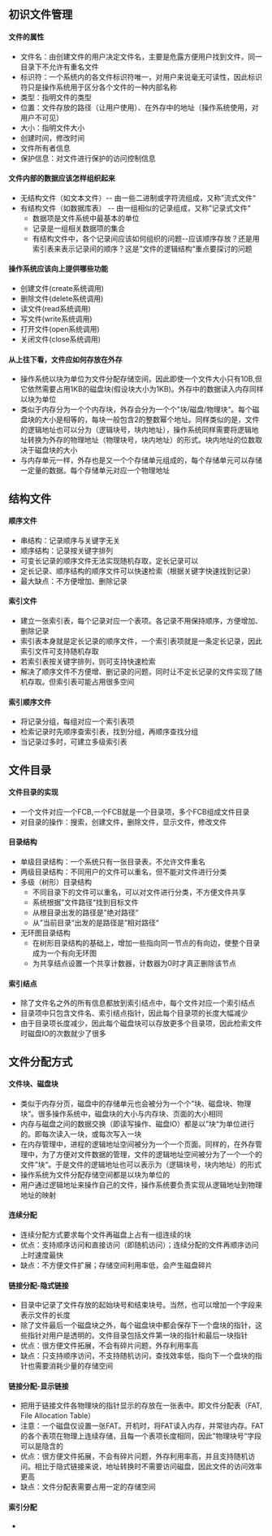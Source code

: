 ## 初识文件管理

#### 文件的属性

- 文件名：由创建文件的用户决定文件名，主要是危露方便用户找到文件，同一目录下不允许有重名文件
- 标识符：一个系统内的各文件标识符唯一，对用户来说毫无可读性，因此标识符只是操作系统用于区分各个文件的一种内部名称
- 类型：指明文件的类型
- 位置：文件存放的路径（让用户使用）、在外存中的地址（操作系统使用，对用户不可见）
- 大小：指明文件大小
- 创建时间，修改时间
- 文件所有者信息
- 保护信息：对文件进行保护的访问控制信息

#### 文件内部的数据应该怎样组织起来

- 无结构文件（如文本文件）-- 由一些二进制或字符流组成，又称”流式文件“
- 有结构文件（如数据库表） -- 由一组相似的记录组成，又称”记录式文件“
  - 数据项是文件系统中最基本的单位
  - 记录是一组相关数据项的集合
  - 有结构文件中，各个记录间应该如何组织的问题--应该顺序存放？还是用索引表来表示记录间的顺序？这是”文件的逻辑结构“重点要探讨的问题

#### 操作系统应该向上提供哪些功能

- 创建文件(create系统调用)
- 删除文件(delete系统调用)
- 读文件(read系统调用)
- 写文件(write系统调用)
- 打开文件(open系统调用)
- 关闭文件(close系统调用)

#### 从上往下看，文件应如何存放在外存

- 操作系统以块为单位为文件分配存储空间，因此即使一个文件大小只有10B,但它依然需要占用1KB的磁盘块(假设块大小为1KB)。外存中的数据读入内存同样以块为单位
- 类似于内存分为一个个内存块，外存会分为一个个”块/磁盘/物理块“。每个磁盘块的大小是相等的，每块一般包含2的整数幂个地址。同样类似的是，文件的逻辑地址也可以分为（逻辑块号，块内地址），操作系统同样需要将逻辑地址转换为外存的物理地址（物理块号，块内地址）的形式。块内地址的位数取决于磁盘块的大小
- 与内存单元一样，外存也是又一个个存储单元组成的，每个存储单元可以存储一定量的数据。每个存储单元对应一个物理地址



## 结构文件

#### 顺序文件

- 串结构：记录顺序与关键字无关
- 顺序结构：记录按关键字排列
- 可变长记录的顺序文件无法实现随机存取，定长记录可以
- 定长记录、顺序结构的顺序文件可以快速检索（根据关键字快速找到记录）
- 最大缺点：不方便增加、删除记录

#### 索引文件

- 建立一张索引表，每个记录对应一个表项。各记录不用保持顺序，方便增加、删除记录
- 索引表本身就是定长记录的顺序文件，一个索引表项就是一条定长记录，因此索引文件可支持随机存取
- 若索引表按关键字排列，则可支持快速检索
- 解决了顺序文件不方便增、删记录的问题，同时让不定长记录的文件实现了随机存取。但索引表可能占用很多空间

#### 索引顺序文件

- 将记录分组，每组对应一个索引表项
- 检索记录时先顺序查索引表，找到分组，再顺序查找分组
- 当记录过多时，可建立多级索引表



## 文件目录

#### 文件目录的实现

- 一个文件对应一个FCB,一个FCB就是一个目录项，多个FCB组成文件目录
- 对目录的操作：搜索，创建文件，删除文件，显示文件，修改文件

#### 目录结构

- 单级目录结构：一个系统只有一张目录表，不允许文件重名
- 两级目录结构：不同用户的文件可以重名，但不能对文件进行分类
- 多级（树形）目录结构
  - 不同目录下的文件可以重名，可以对文件进行分类，不方便文件共享
  - 系统根据”文件路径“找到目标文件
  - 从根目录出发的路径是”绝对路径“
  - 从”当前目录“出发的是路径是”相对路径“
- 无环图目录结构
  - 在树形目录结构的基础上，增加一些指向同一节点的有向边，使整个目录成为一个有向无环图
  - 为共享结点设置一个共享计数器，计数器为0时才真正删除该节点

#### 索引结点

- 除了文件名之外的所有信息都放到索引结点中，每个文件对应一个索引结点
- 目录项中只包含文件名、索引结点指针，因此每个目录项的长度大幅减少
- 由于目录项长度减少，因此每个磁盘块可以存放更多个目录项，因此检索文件时磁盘IO的次数就少了很多



## 文件分配方式

#### 文件块、磁盘块

- 类似于内存分页，磁盘中的存储单元也会被分为一个个”块、磁盘块、物理块“。很多操作系统中，磁盘块的大小与内存块、页面的大小相同
- 内存与磁盘之间的数据交换（即读写操作、磁盘IO）都是以”块“为单位进行的。即每次读入一块，或每次写入一块
- 在内存管理中，进程的逻辑地址空间被分为一个一个页面。同样的，在外存管理中，为了方便对文件数据的管理，文件的逻辑地址空间被分为了一个一个的文件”块“。于是文件的逻辑地址也可以表示为（逻辑块号，块内地址）的形式
- 操作系统为文件分配存储空间都是以块为单位的
- 用户通过逻辑地址来操作自己的文件，操作系统要负责实现从逻辑地址到物理地址的映射

#### 连续分配

- 连续分配方式要求每个文件再磁盘上占有一组连续的块
- 优点：支持顺序访问和直接访问（即随机访问）；连续分配的文件再顺序访问上时速度最快
- 缺点：不方便文件扩展；存储空间利用率低，会产生磁盘碎片

#### 链接分配-隐式链接

- 目录中记录了文件存放的起始块号和结束块号。当然，也可以增加一个字段来表示文件的长度
- 除了文件最后一个磁盘块之外，每个磁盘块中都会保存下一个盘块的指针，这些指针对用户是透明的。文件目录包括文件第一块的指针和最后一块指针
- 优点：很方便文件拓展，不会有碎片问题，外存利用率高
- 缺点：只支持顺序访问，不支持随机访问，查找效率低，指向下一个盘块的指针也需要消耗少量的存储空间

#### 链接分配-显示链接

- 把用于链接文件各物理块的指针显示的存放在一张表中。即文件分配表（FAT, File Allocation Table）
- 注意：一个磁盘仅设置一张FAT。开机时，将FAT读入内存，并常驻内存。FAT的各个表项在物理上连续存储，且每一个表项长度相同，因此”物理块号“字段可以是隐含的
- 优点：很方便文件拓展，不会有碎片问题，外存利用率高，并且支持随机访问。相比于隐式链接来说，地址转换时不需要访问磁盘，因此文件的访问效率更高
- 缺点：文件分配表需要占用一定的存储空间

#### 索引分配

- 

